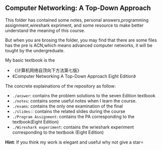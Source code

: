 ## Computer Networking: A Top-Down Approach

This folder has contained some notes, personal answers,programming assignment,wireshark expriment, and  some resource to make better understand the meaning of this course.

But when you are brosing the folder, you may find that there are some files has the pre is ACN,which means advanced computer networks, it will be tought by the undergreduate.

My basic textbook is the

- 《计算机网络自顶向下方法第七版》
- 《Computer Networking A Top-Down Approach Eight Edition》

The concrete explainations of the repository as follow:

- `./answer`: contains the problem solutions to the seven Edition textbook
- `./notes`: contains some useful notes when I learn the course.
- `./exams`: contains the only one examination of the final
- `./slides:`: contains the related slides during the course
- `./Program Assignment`: contains the PA corresponding to the textbook(Eight Edition)
- `./Wireshark experiment`: contains the wrieshark experiment corresponding to the textbook (Eight Edition)

**Hint**: If you think my work is elegant and useful why not give a star:star:

